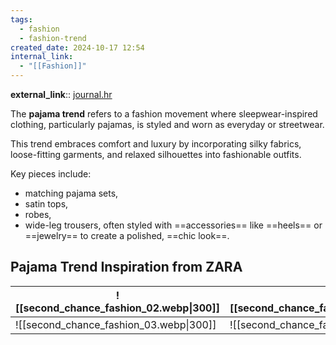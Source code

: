 ```yaml
---
tags:
  - fashion
  - fashion-trend
created_date: 2024-10-17 12:54
internal_link:
  - "[[Fashion]]"
---
```

**external_link**:: [journal.hr](https://www.journal.hr/moda/trendovi/spavacice-haljine-modni-trend/)

The **pajama trend** refers to a fashion movement where sleepwear-inspired clothing, particularly pajamas, is styled and worn as everyday or streetwear.

This trend embraces comfort and luxury by incorporating silky fabrics, loose-fitting garments, and relaxed silhouettes into fashionable outfits.

Key pieces include:
- matching pajama sets, 
- satin tops, 
- robes,
- wide-leg trousers, 
often styled with ==accessories== like ==heels== or ==jewelry== to create a polished, ==chic look==.

## Pajama Trend Inspiration from ZARA

| ![[second_chance_fashion_02.webp\|300]] | ![[second_chance_fashion_01.webp\|300]] |
| --------------------------------------- | --------------------------------------- |
| ![[second_chance_fashion_03.webp\|300]] | ![[second_chance_fashion_04.webp\|300]] |



